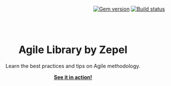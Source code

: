 <p align="right">
    <a href="https://badge.fury.io/rb/just-the-docs"><img src="https://badge.fury.io/rb/just-the-docs.svg" alt="Gem version"></a> <a href="https://travis-ci.com/pmarsceill/just-the-docs"><img src="https://travis-ci.com/pmarsceill/just-the-docs.svg?branch=master" alt="Build status"></a>
</p>
<br><br>
<p align="center">
    <h1 align="center">Agile Library by Zepel</h1>
    <p align="center">Learn the best practices and tips on Agile methodology.</p>
    <p align="center"><strong><a href="https://zepel.io/agile/">See it in action!</a></strong></p>
    <br><br><br>
</p>
